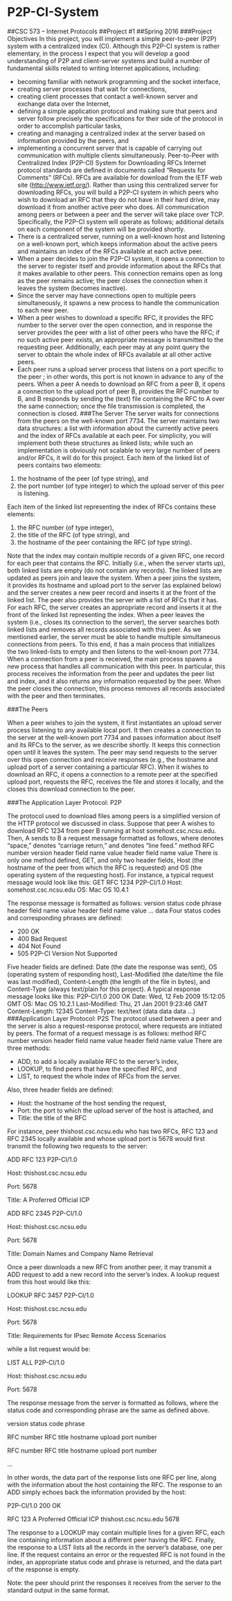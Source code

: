# P2P-CI-System
##CSC 573 – Internet Protocols
##Project #1
##Spring 2016
###Project Objectives
In this project, you will implement a simple peer-to-peer (P2P) system with a centralized index (CI). Although this
P2P-CI system is rather elementary, in the process I expect that you will develop a good understanding of P2P and
client-server systems and build a number of fundamental skills related to writing Internet applications, including:

* becoming familiar with network programming and the socket interface,
* creating server processes that wait for connections,
* creating client processes that contact a well-known server and exchange data over the Internet,
* defining a simple application protocol and making sure that peers and server follow precisely the specifications for their side of the protocol in order to accomplish particular tasks,
* creating and managing a centralized index at the server based on information provided by the peers, and
* implementing a concurrent server that is capable of carrying out communication with multiple clients
simultaneously.
Peer-to-Peer with Centralized Index (P2P-CI) System for Downloading RFCs
Internet protocol standards are defined in documents called “Requests for Comments” (RFCs). RFCs are available
for download from the IETF web site (http://www.ietf.org/). Rather than using this centralized server for
downloading RFCs, you will build a P2P-CI system in which peers who wish to download an RFC that they do not
have in their hard drive, may download it from another active peer who does. All communication among peers or
between a peer and the server will take place over TCP. Specifically, the P2P-CI system will operate as follows;
additional details on each component of the system will be provided shortly.
* There is a centralized server, running on a well-known host and listening on a well-known port, which
keeps information about the active peers and maintains an index of the RFCs available at each active peer.
* When a peer decides to join the P2P-CI system, it opens a connection to the server to register itself and
provide information about the RFCs that it makes available to other peers. This connection remains open as
long as the peer remains active; the peer closes the connection when it leaves the system (becomes
inactive).
* Since the server may have connections open to multiple peers simultaneously, it spawns a new process to
handle the communication to each new peer.
* When a peer wishes to download a specific RFC, it provides the RFC number to the server over the open
connection, and in response the server provides the peer with a list of other peers who have the RFC; if no
such active peer exists, an appropriate message is transmitted to the requesting peer. Additionally, each
peer may at any point query the server to obtain the whole index of RFCs available at all other active peers.
* Each peer runs a upload server process that listens on a port specific to the peer ; in other words, this port is
not known in advance to any of the peers. When a peer A needs to download an RFC from a peer B, it
opens a connection to the upload port of peer B, provides the RFC number to B, and B responds by sending
the (text) file containing the RFC to A over the same connection; once the file transmission is completed,
the connection is closed.
###The Server
The server waits for connections from the peers on the well-known port 7734. The server maintains two data
structures: a list with information about the currently active peers and the index of RFCs available at each peer. For
simplicity, you will implement both these structures as linked lists; while such an implementation is obviously not
scalable to very large number of peers and/or RFCs, it will do for this project.
Each item of the linked list of peers contains two elements:
1. the hostname of the peer (of type string), and
2. the port number (of type integer) to which the upload server of this peer is listening.

Each item of the linked list representing the index of RFCs contains these elements:
1. the RFC number (of type integer),
2. the title of the RFC (of type string), and
3. the hostname of the peer containing the RFC (of type string).

Note that the index may contain multiple records of a given RFC, one record for each peer that contains the RFC.
Initially (i.e., when the server starts up), both linked lists are empty (do not contain any records). The linked lists are
updated as peers join and leave the system. When a peer joins the system, it provides its hostname and upload port to
the server (as explained below) and the server creates a new peer record and inserts it at the front of the linked list.
The peer also provides the server with a list of RFCs that it has. For each RFC, the server creates an appropriate
record and inserts it at the front of the linked list representing the index.
When a peer leaves the system (i.e., closes its connection to the server), the server searches both linked lists and
removes all records associated with this peer. As we mentioned earlier, the server must be able to handle multiple
simultaneous connections from peers. To this end, it has a main process that initializes the two linked-lists to empty
and then listens to the well-known port 7734. When a connection from a peer is received, the main process spawns a
new process that handles all communication with this peer. In particular, this process receives the information from
the peer and updates the peer list and index, and it also returns any information requested by the peer. When the peer
closes the connection, this process removes all records associated with the peer and then terminates.

###The Peers

When a peer wishes to join the system, it first instantiates an upload server process listening to any available local
port. It then creates a connection to the server at the well-known port 7734 and passes information about itself and
its RFCs to the server, as we describe shortly. It keeps this connection open until it leaves the system. The peer may
send requests to the server over this open connection and receive responses (e.g., the hostname and upload port of a
server containing a particular RFC). When it wishes to download an RFC, it opens a connection to a remote peer at
the specified upload port, requests the RFC, receives the file and stores it locally, and the closes this download
connection to the peer.

###The Application Layer Protocol: P2P

The protocol used to download files among peers is a simplified version of the HTTP protocol we discussed in class.
Suppose that peer A wishes to download RFC 1234 from peer B running at host somehost.csc.ncsu.edu.
Then, A sends to B a request message formatted as follows, where <sp> denotes “space,” <cr> denotes
“carriage return,” and <lf> denotes “line feed.”
method <sp> RFC number <sp> version <cr> <lf>
header field name <sp> value <cr> <lf>
header field name <sp> value <cr> <lf>
<cr> <lf>
There is only one method defined, GET, and only two header fields, Host (the hostname of the peer from which
the RFC is requested) and OS (the operating system of the requesting host). For instance, a typical request message
would look like this:
GET RFC 1234 P2P-CI/1.0
Host: somehost.csc.ncsu.edu
OS: Mac OS 10.4.1

The response message is formatted as follows:
version <sp> status code <sp> phrase <cr> <lf>
header field name <sp> value <cr> <lf>
header field name <sp> value <cr> <lf>
...
<cr> <lf>
data
Four status codes and corresponding phrases are defined:
* 200 OK
* 400 Bad Request
* 404 Not Found
* 505 P2P-CI Version Not Supported

Five header fields are defined: Date (the date the response was sent), OS (operating system of responding host),
Last-Modified (the date/time the file was last modified), Content-Length (the length of the file in bytes),
and Content-Type (always text/plain for this project).
A typical response message looks like this:
P2P-CI/1.0 200 OK
Date: Wed, 12 Feb 2009 15:12:05 GMT
OS: Mac OS 10.2.1
Last-Modified: Thu, 21 Jan 2001 9:23:46 GMT
Content-Length: 12345
Content-Type: text/text
(data data data ...)
###Application Layer Protocol: P2S
The protocol used between a peer and the server is also a request-response protocol, where requests are initiated by
peers. The format of a request message is as follows:
method <sp> RFC number <sp> version <cr> <lf>
header field name <sp> value <cr> <lf>
header field name <sp> value <cr> <lf>
<cr> <lf>
There are three methods:
* ADD, to add a locally available RFC to the server’s index,
* LOOKUP, to find peers that have the specified RFC, and
* LIST, to request the whole index of RFCs from the server.

Also, three header fields are defined:
* Host: the hostname of the host sending the request,
* Port: the port to which the upload server of the host is attached, and
* Title: the title of the RFC

For instance, peer thishost.csc.ncsu.edu who has two RFCs, RFC 123 and RFC 2345 locally available
and whose upload port is 5678 would first transmit the following two requests to the server:

ADD RFC 123 P2P-CI/1.0

Host: thishost.csc.ncsu.edu

Port: 5678

Title: A Proferred Official ICP

ADD RFC 2345 P2P-CI/1.0 

Host: thishost.csc.ncsu.edu

Port: 5678

Title: Domain Names and Company Name Retrieval

Once a peer downloads a new RFC from another peer, it may transmit a ADD request to add a new record into the
server’s index. A lookup request from this host would like this:

LOOKUP RFC 3457 P2P-CI/1.0

Host: thishost.csc.ncsu.edu

Port: 5678

Title: Requirements for IPsec Remote Access Scenarios

while a list request would be:

LIST ALL P2P-CI/1.0

Host: thishost.csc.ncsu.edu

Port: 5678

The response message from the server is formatted as follows, where the status code and corresponding phrase are
the same as defined above.

version <sp> status code <sp> phrase <cr> <lf>

<cr> <lf>

RFC number <sp> RFC title <sp> hostname <sp> upload port number<cr><lf>

RFC number <sp> RFC title <sp> hostname <sp> upload port number<cr><lf>

...

<cr><lf>

In other words, the data part of the response lists one RFC per line, along with the information about the host
containing the RFC. The response to an ADD simply echoes back the information provided by the host:

P2P-CI/1.0 200 OK

RFC 123 A Proferred Official ICP thishost.csc.ncsu.edu 5678

The response to a LOOKUP may contain multiple lines for a given RFC, each line containing information about a
different peer having the RFC. Finally, the response to a LIST lists all the records in the server’s database, one per
line. If the request contains an error or the requested RFC is not found in the index, an appropriate status code and
phrase is returned, and the data part of the response is empty.

Note: the peer should print the responses it receives from the server to the standard output in the same format.
